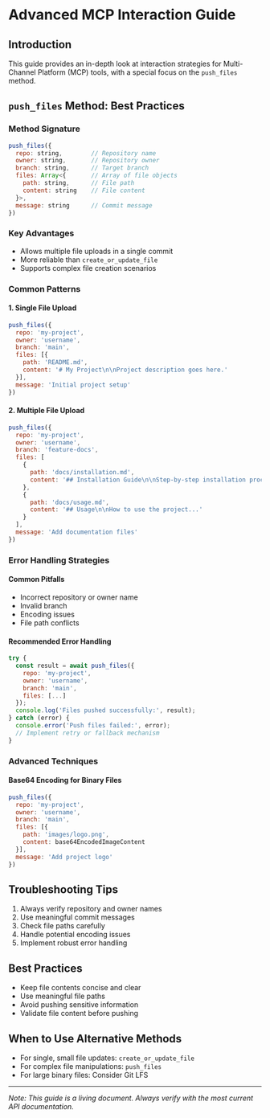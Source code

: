 # Advanced MCP Interaction Guide

## Introduction
This guide provides an in-depth look at interaction strategies for Multi-Channel Platform (MCP) tools, with a special focus on the `push_files` method.

## `push_files` Method: Best Practices

### Method Signature
```javascript
push_files({
  repo: string,        // Repository name
  owner: string,       // Repository owner
  branch: string,      // Target branch
  files: Array<{       // Array of file objects
    path: string,      // File path
    content: string    // File content
  }>,
  message: string      // Commit message
})
```

### Key Advantages
- Allows multiple file uploads in a single commit
- More reliable than `create_or_update_file`
- Supports complex file creation scenarios

### Common Patterns

#### 1. Single File Upload
```javascript
push_files({
  repo: 'my-project',
  owner: 'username',
  branch: 'main',
  files: [{
    path: 'README.md',
    content: '# My Project\n\nProject description goes here.'
  }],
  message: 'Initial project setup'
})
```

#### 2. Multiple File Upload
```javascript
push_files({
  repo: 'my-project',
  owner: 'username',
  branch: 'feature-docs',
  files: [
    {
      path: 'docs/installation.md',
      content: '## Installation Guide\n\nStep-by-step installation process...'
    },
    {
      path: 'docs/usage.md',
      content: '## Usage\n\nHow to use the project...'
    }
  ],
  message: 'Add documentation files'
})
```

### Error Handling Strategies

#### Common Pitfalls
- Incorrect repository or owner name
- Invalid branch
- Encoding issues
- File path conflicts

#### Recommended Error Handling
```javascript
try {
  const result = await push_files({
    repo: 'my-project',
    owner: 'username',
    branch: 'main',
    files: [...]
  });
  console.log('Files pushed successfully:', result);
} catch (error) {
  console.error('Push files failed:', error);
  // Implement retry or fallback mechanism
}
```

### Advanced Techniques

#### Base64 Encoding for Binary Files
```javascript
push_files({
  repo: 'my-project',
  owner: 'username',
  branch: 'main',
  files: [{
    path: 'images/logo.png',
    content: base64EncodedImageContent
  }],
  message: 'Add project logo'
})
```

## Troubleshooting Tips
1. Always verify repository and owner names
2. Use meaningful commit messages
3. Check file paths carefully
4. Handle potential encoding issues
5. Implement robust error handling

## Best Practices
- Keep file contents concise and clear
- Use meaningful file paths
- Avoid pushing sensitive information
- Validate file content before pushing

## When to Use Alternative Methods
- For single, small file updates: `create_or_update_file`
- For complex file manipulations: `push_files`
- For large binary files: Consider Git LFS

---

*Note: This guide is a living document. Always verify with the most current API documentation.*